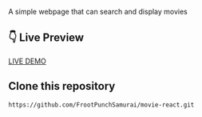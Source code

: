 A simple webpage that can search and display movies

## :point_down: Live Preview

[LIVE DEMO](https://mellow-marigold-99f5f4.netlify.app/)

## Clone this repository

`https://github.com/FrootPunchSamurai/movie-react.git`
